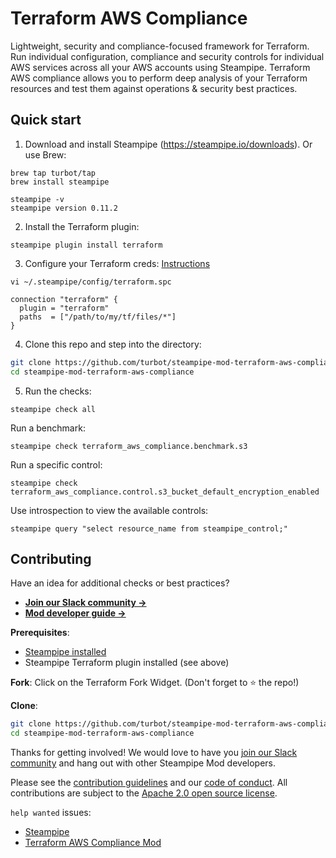# Terraform AWS Compliance

Lightweight, security and compliance-focused framework for Terraform. Run individual configuration, compliance and security controls for individual AWS services across all your AWS accounts using Steampipe. Terraform AWS compliance allows you to perform deep analysis of your Terraform resources and test them against operations & security best practices.

<!-- TO DO -->

## Quick start

1) Download and install Steampipe (https://steampipe.io/downloads). Or use Brew:

```shell
brew tap turbot/tap
brew install steampipe

steampipe -v
steampipe version 0.11.2
```

2) Install the Terraform plugin:

```shell
steampipe plugin install terraform
```

3) Configure your Terraform creds: [Instructions](https://hub.steampipe.io/plugins/turbot/terraform#configuration)

`vi ~/.steampipe/config/terraform.spc`
```hcl
connection "terraform" {
  plugin = "terraform"
  paths  = ["/path/to/my/tf/files/*"]
}
```

4) Clone this repo and step into the directory:

```sh
git clone https://github.com/turbot/steampipe-mod-terraform-aws-compliance
cd steampipe-mod-terraform-aws-compliance
```

5) Run the checks:

```shell
steampipe check all
```

Run a benchmark:

```shell
steampipe check terraform_aws_compliance.benchmark.s3
```

Run a specific control:

```shell
steampipe check terraform_aws_compliance.control.s3_bucket_default_encryption_enabled
```

Use introspection to view the available controls:
```
steampipe query "select resource_name from steampipe_control;"
```

## Contributing

Have an idea for additional checks or best practices?
- **[Join our Slack community →](https://steampipe.io/community/join)**
- **[Mod developer guide →](https://steampipe.io/docs/steampipe-mods/writing-mods.md)**

**Prerequisites**:
- [Steampipe installed](https://steampipe.io/downloads)
- Steampipe Terraform plugin installed (see above)

**Fork**:
Click on the Terraform Fork Widget. (Don't forget to :star: the repo!)

**Clone**:

```sh
git clone https://github.com/turbot/steampipe-mod-terraform-aws-compliance
cd steampipe-mod-terraform-aws-compliance
```

Thanks for getting involved! We would love to have you [join our Slack community](https://steampipe.io/community/join) and hang out with other Steampipe Mod developers.

Please see the [contribution guidelines](https://github.com/turbot/steampipe/blob/main/CONTRIBUTING.md) and our [code of conduct](https://github.com/turbot/steampipe/blob/main/CODE_OF_CONDUCT.md). All contributions are subject to the [Apache 2.0 open source license](https://github.com/turbot/steampipe-mod-aws-compliance/blob/main/LICENSE).

`help wanted` issues:
- [Steampipe](https://github.com/turbot/steampipe/labels/help%20wanted)
- [Terraform AWS Compliance Mod](https://github.com/turbot/steampipe-mod-terraform-aws-compliance/labels/help%20wanted)

